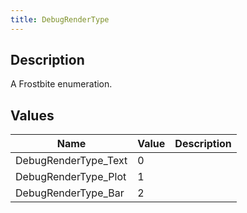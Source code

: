 ```yaml
---
title: DebugRenderType
---
```

## Description

A Frostbite enumeration.

## Values

| Name                  | Value | Description |
| --------------------- | ----- | ----------- |
| DebugRenderType\_Text | 0     |             |
| DebugRenderType\_Plot | 1     |             |
| DebugRenderType\_Bar  | 2     |             |
